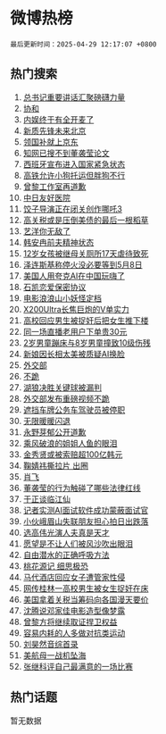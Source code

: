 # 微博热榜

`最后更新时间：2025-04-29 12:17:07 +0800`

## 热门搜索

1. [总书记重要讲话汇聚磅礴力量](https://m.weibo.cn/search?containerid=100103type%3D1%26t%3D10%26q%3D%23%E6%80%BB%E4%B9%A6%E8%AE%B0%E9%87%8D%E8%A6%81%E8%AE%B2%E8%AF%9D%E6%B1%87%E8%81%9A%E7%A3%85%E7%A4%B4%E5%8A%9B%E9%87%8F%23&stream_entry_id=51&isnewpage=1&extparam=seat%3D1%26stream_entry_id%3D51%26c_type%3D51%26q%3D%2523%25E6%2580%25BB%25E4%25B9%25A6%25E8%25AE%25B0%25E9%2587%258D%25E8%25A6%2581%25E8%25AE%25B2%25E8%25AF%259D%25E6%25B1%2587%25E8%2581%259A%25E7%25A3%2585%25E7%25A4%25B4%25E5%258A%259B%25E9%2587%258F%2523%26cate%3D10103%26pos%3D0%26dgr%3D0%26filter_type%3Drealtimehot%26display_time%3D1745900226%26pre_seqid%3D17459002262170347901395)
1. [协和](https://m.weibo.cn/search?containerid=100103type%3D1%26t%3D10%26q%3D%E5%8D%8F%E5%92%8C&stream_entry_id=31&isnewpage=1&extparam=seat%3D1%26c_type%3D31%26realpos%3D1%26pos%3D0%26stream_entry_id%3D31%26flag%3D16%26lcate%3D5001%26cate%3D5001%26q%3D%25E5%258D%258F%25E5%2592%258C%26band_rank%3D1%26dgr%3D0%26filter_type%3Drealtimehot%26display_time%3D1745900226%26pre_seqid%3D17459002262170347901395)
1. [内娱终于有全开麦了](https://m.weibo.cn/search?containerid=100103type%3D1%26t%3D10%26q%3D%E5%86%85%E5%A8%B1%E7%BB%88%E4%BA%8E%E6%9C%89%E5%85%A8%E5%BC%80%E9%BA%A6%E4%BA%86&stream_entry_id=31&isnewpage=1&extparam=seat%3D1%26c_type%3D31%26realpos%3D2%26pos%3D1%26stream_entry_id%3D31%26flag%3D1%26lcate%3D5001%26cate%3D5001%26q%3D%25E5%2586%2585%25E5%25A8%25B1%25E7%25BB%2588%25E4%25BA%258E%25E6%259C%2589%25E5%2585%25A8%25E5%25BC%2580%25E9%25BA%25A6%25E4%25BA%2586%26band_rank%3D2%26dgr%3D0%26filter_type%3Drealtimehot%26display_time%3D1745900226%26pre_seqid%3D17459002262170347901395)
1. [新质先锋未来北京](https://m.weibo.cn/search?containerid=100103type%3D1%26t%3D10%26q%3D%23%E6%96%B0%E8%B4%A8%E5%85%88%E9%94%8B%E6%9C%AA%E6%9D%A5%E5%8C%97%E4%BA%AC%23&stream_entry_id=31&isnewpage=1&extparam=seat%3D1%26c_type%3D31%26realpos%3D3%26pos%3D2%26stream_entry_id%3D31%26flag%3D0%26lcate%3D5001%26cate%3D5001%26q%3D%2523%25E6%2596%25B0%25E8%25B4%25A8%25E5%2585%2588%25E9%2594%258B%25E6%259C%25AA%25E6%259D%25A5%25E5%258C%2597%25E4%25BA%25AC%2523%26band_rank%3D3%26dgr%3D0%26filter_type%3Drealtimehot%26display_time%3D1745900226%26pre_seqid%3D17459002262170347901395)
1. [领国补就上京东](https://m.weibo.cn/search?containerid=100103type%3D1%26t%3D10%26q%3D%23%E9%A2%86%E5%9B%BD%E8%A1%A5%E5%B0%B1%E4%B8%8A%E4%BA%AC%E4%B8%9C%23&stream_entry_id=31&isnewpage=1&extparam=seat%3D1%26c_type%3D31%26pos%3D3%26topic_ad%3D1%26filter_type%3Drealtimehot%26lcate%3D5001%26stream_entry_id%3D31%26band_rank%3D4%26is_ad_pos%3D1%26q%3D%2523%25E9%25A2%2586%25E5%259B%25BD%25E8%25A1%25A5%25E5%25B0%25B1%25E4%25B8%258A%25E4%25BA%25AC%25E4%25B8%259C%2523%26cate%3D5001%26dgr%3D0%26adid%3D284404%26display_time%3D1745900226%26pre_seqid%3D17459002262170347901395)
1. [知网已搜不到董袭莹论文](https://m.weibo.cn/search?containerid=100103type%3D1%26t%3D10%26q%3D%23%E7%9F%A5%E7%BD%91%E5%B7%B2%E6%90%9C%E4%B8%8D%E5%88%B0%E8%91%A3%E8%A2%AD%E8%8E%B9%E8%AE%BA%E6%96%87%23&stream_entry_id=31&isnewpage=1&extparam=seat%3D1%26c_type%3D31%26realpos%3D4%26pos%3D4%26stream_entry_id%3D31%26flag%3D2%26lcate%3D5001%26cate%3D5001%26q%3D%2523%25E7%259F%25A5%25E7%25BD%2591%25E5%25B7%25B2%25E6%2590%259C%25E4%25B8%258D%25E5%2588%25B0%25E8%2591%25A3%25E8%25A2%25AD%25E8%258E%25B9%25E8%25AE%25BA%25E6%2596%2587%2523%26band_rank%3D4%26dgr%3D0%26filter_type%3Drealtimehot%26display_time%3D1745900226%26pre_seqid%3D17459002262170347901395)
1. [西班牙宣布进入国家紧急状态](https://m.weibo.cn/search?containerid=100103type%3D1%26t%3D10%26q%3D%23%E8%A5%BF%E7%8F%AD%E7%89%99%E5%AE%A3%E5%B8%83%E8%BF%9B%E5%85%A5%E5%9B%BD%E5%AE%B6%E7%B4%A7%E6%80%A5%E7%8A%B6%E6%80%81%23&stream_entry_id=31&isnewpage=1&extparam=seat%3D1%26c_type%3D31%26realpos%3D5%26pos%3D5%26stream_entry_id%3D31%26flag%3D2%26lcate%3D5001%26cate%3D5001%26q%3D%2523%25E8%25A5%25BF%25E7%258F%25AD%25E7%2589%2599%25E5%25AE%25A3%25E5%25B8%2583%25E8%25BF%259B%25E5%2585%25A5%25E5%259B%25BD%25E5%25AE%25B6%25E7%25B4%25A7%25E6%2580%25A5%25E7%258A%25B6%25E6%2580%2581%2523%26band_rank%3D5%26dgr%3D0%26filter_type%3Drealtimehot%26display_time%3D1745900226%26pre_seqid%3D17459002262170347901395)
1. [高铁允许小狗托运但胖狗不行](https://m.weibo.cn/search?containerid=100103type%3D1%26t%3D10%26q%3D%23%E9%AB%98%E9%93%81%E5%85%81%E8%AE%B8%E5%B0%8F%E7%8B%97%E6%89%98%E8%BF%90%E4%BD%86%E8%83%96%E7%8B%97%E4%B8%8D%E8%A1%8C%23&stream_entry_id=31&isnewpage=1&extparam=seat%3D1%26c_type%3D31%26realpos%3D6%26pos%3D6%26stream_entry_id%3D31%26flag%3D1%26lcate%3D5001%26cate%3D5001%26q%3D%2523%25E9%25AB%2598%25E9%2593%2581%25E5%2585%2581%25E8%25AE%25B8%25E5%25B0%258F%25E7%258B%2597%25E6%2589%2598%25E8%25BF%2590%25E4%25BD%2586%25E8%2583%2596%25E7%258B%2597%25E4%25B8%258D%25E8%25A1%258C%2523%26band_rank%3D6%26dgr%3D0%26filter_type%3Drealtimehot%26display_time%3D1745900226%26pre_seqid%3D17459002262170347901395)
1. [曾黎工作室再道歉](https://m.weibo.cn/search?containerid=100103type%3D1%26t%3D10%26q%3D%23%E6%9B%BE%E9%BB%8E%E5%B7%A5%E4%BD%9C%E5%AE%A4%E5%86%8D%E9%81%93%E6%AD%89%23&stream_entry_id=31&isnewpage=1&extparam=seat%3D1%26c_type%3D31%26realpos%3D7%26pos%3D7%26stream_entry_id%3D31%26flag%3D1%26lcate%3D5001%26cate%3D5001%26q%3D%2523%25E6%259B%25BE%25E9%25BB%258E%25E5%25B7%25A5%25E4%25BD%259C%25E5%25AE%25A4%25E5%2586%258D%25E9%2581%2593%25E6%25AD%2589%2523%26band_rank%3D7%26dgr%3D0%26filter_type%3Drealtimehot%26display_time%3D1745900226%26pre_seqid%3D17459002262170347901395)
1. [中日友好医院](https://m.weibo.cn/search?containerid=100103type%3D1%26t%3D10%26q%3D%E4%B8%AD%E6%97%A5%E5%8F%8B%E5%A5%BD%E5%8C%BB%E9%99%A2&stream_entry_id=31&isnewpage=1&extparam=seat%3D1%26c_type%3D31%26realpos%3D8%26pos%3D8%26stream_entry_id%3D31%26flag%3D1%26lcate%3D5001%26cate%3D5001%26q%3D%25E4%25B8%25AD%25E6%2597%25A5%25E5%258F%258B%25E5%25A5%25BD%25E5%258C%25BB%25E9%2599%25A2%26band_rank%3D8%26dgr%3D0%26filter_type%3Drealtimehot%26display_time%3D1745900226%26pre_seqid%3D17459002262170347901395)
1. [饺子导演正在闭关创作哪吒3](https://m.weibo.cn/search?containerid=100103type%3D1%26t%3D10%26q%3D%23%E9%A5%BA%E5%AD%90%E5%AF%BC%E6%BC%94%E6%AD%A3%E5%9C%A8%E9%97%AD%E5%85%B3%E5%88%9B%E4%BD%9C%E5%93%AA%E5%90%923%23&stream_entry_id=31&isnewpage=1&extparam=seat%3D1%26c_type%3D31%26realpos%3D9%26pos%3D9%26stream_entry_id%3D31%26flag%3D0%26lcate%3D5001%26cate%3D5001%26q%3D%2523%25E9%25A5%25BA%25E5%25AD%2590%25E5%25AF%25BC%25E6%25BC%2594%25E6%25AD%25A3%25E5%259C%25A8%25E9%2597%25AD%25E5%2585%25B3%25E5%2588%259B%25E4%25BD%259C%25E5%2593%25AA%25E5%2590%25923%2523%26band_rank%3D9%26dgr%3D0%26filter_type%3Drealtimehot%26display_time%3D1745900226%26pre_seqid%3D17459002262170347901395)
1. [高关税或是压倒美债的最后一根稻草](https://m.weibo.cn/search?containerid=100103type%3D1%26t%3D10%26q%3D%23%E9%AB%98%E5%85%B3%E7%A8%8E%E6%88%96%E6%98%AF%E5%8E%8B%E5%80%92%E7%BE%8E%E5%80%BA%E7%9A%84%E6%9C%80%E5%90%8E%E4%B8%80%E6%A0%B9%E7%A8%BB%E8%8D%89%23&stream_entry_id=31&isnewpage=1&extparam=seat%3D1%26c_type%3D31%26realpos%3D10%26pos%3D10%26stream_entry_id%3D31%26flag%3D1%26lcate%3D5001%26cate%3D5001%26q%3D%2523%25E9%25AB%2598%25E5%2585%25B3%25E7%25A8%258E%25E6%2588%2596%25E6%2598%25AF%25E5%258E%258B%25E5%2580%2592%25E7%25BE%258E%25E5%2580%25BA%25E7%259A%2584%25E6%259C%2580%25E5%2590%258E%25E4%25B8%2580%25E6%25A0%25B9%25E7%25A8%25BB%25E8%258D%2589%2523%26band_rank%3D10%26dgr%3D0%26filter_type%3Drealtimehot%26display_time%3D1745900226%26pre_seqid%3D17459002262170347901395)
1. [艺洋你无敌了](https://m.weibo.cn/search?containerid=100103type%3D1%26t%3D10%26q%3D%E8%89%BA%E6%B4%8B%E4%BD%A0%E6%97%A0%E6%95%8C%E4%BA%86&stream_entry_id=31&isnewpage=1&extparam=seat%3D1%26c_type%3D31%26realpos%3D11%26pos%3D11%26stream_entry_id%3D31%26flag%3D2%26lcate%3D5001%26cate%3D5001%26q%3D%25E8%2589%25BA%25E6%25B4%258B%25E4%25BD%25A0%25E6%2597%25A0%25E6%2595%258C%25E4%25BA%2586%26band_rank%3D11%26dgr%3D0%26filter_type%3Drealtimehot%26display_time%3D1745900226%26pre_seqid%3D17459002262170347901395)
1. [韩安冉前夫精神状态](https://m.weibo.cn/search?containerid=100103type%3D1%26t%3D10%26q%3D%23%E9%9F%A9%E5%AE%89%E5%86%89%E5%89%8D%E5%A4%AB%E7%B2%BE%E7%A5%9E%E7%8A%B6%E6%80%81%23&stream_entry_id=31&isnewpage=1&extparam=seat%3D1%26c_type%3D31%26realpos%3D12%26pos%3D12%26stream_entry_id%3D31%26flag%3D1%26lcate%3D5001%26cate%3D5001%26q%3D%2523%25E9%259F%25A9%25E5%25AE%2589%25E5%2586%2589%25E5%2589%258D%25E5%25A4%25AB%25E7%25B2%25BE%25E7%25A5%259E%25E7%258A%25B6%25E6%2580%2581%2523%26band_rank%3D12%26dgr%3D0%26filter_type%3Drealtimehot%26display_time%3D1745900226%26pre_seqid%3D17459002262170347901395)
1. [12岁女孩被继母关厕所17天虐待致死](https://m.weibo.cn/search?containerid=100103type%3D1%26t%3D10%26q%3D%2312%E5%B2%81%E5%A5%B3%E5%AD%A9%E8%A2%AB%E7%BB%A7%E6%AF%8D%E5%85%B3%E5%8E%95%E6%89%8017%E5%A4%A9%E8%99%90%E5%BE%85%E8%87%B4%E6%AD%BB%23&stream_entry_id=31&isnewpage=1&extparam=seat%3D1%26c_type%3D31%26realpos%3D13%26pos%3D13%26stream_entry_id%3D31%26flag%3D1%26lcate%3D5001%26cate%3D5001%26q%3D%252312%25E5%25B2%2581%25E5%25A5%25B3%25E5%25AD%25A9%25E8%25A2%25AB%25E7%25BB%25A7%25E6%25AF%258D%25E5%2585%25B3%25E5%258E%2595%25E6%2589%258017%25E5%25A4%25A9%25E8%2599%2590%25E5%25BE%2585%25E8%2587%25B4%25E6%25AD%25BB%2523%26band_rank%3D13%26dgr%3D0%26filter_type%3Drealtimehot%26display_time%3D1745900226%26pre_seqid%3D17459002262170347901395)
1. [泽连斯基称停火没必要等到5月8日](https://m.weibo.cn/search?containerid=100103type%3D1%26t%3D10%26q%3D%E6%B3%BD%E8%BF%9E%E6%96%AF%E5%9F%BA%E7%A7%B0%E5%81%9C%E7%81%AB%E6%B2%A1%E5%BF%85%E8%A6%81%E7%AD%89%E5%88%B05%E6%9C%888%E6%97%A5&stream_entry_id=31&isnewpage=1&extparam=seat%3D1%26c_type%3D31%26realpos%3D14%26pos%3D14%26stream_entry_id%3D31%26flag%3D1%26lcate%3D5001%26cate%3D5001%26q%3D%25E6%25B3%25BD%25E8%25BF%259E%25E6%2596%25AF%25E5%259F%25BA%25E7%25A7%25B0%25E5%2581%259C%25E7%2581%25AB%25E6%25B2%25A1%25E5%25BF%2585%25E8%25A6%2581%25E7%25AD%2589%25E5%2588%25B05%25E6%259C%25888%25E6%2597%25A5%26band_rank%3D14%26dgr%3D0%26filter_type%3Drealtimehot%26display_time%3D1745900226%26pre_seqid%3D17459002262170347901395)
1. [美国人用夸克AI在中国玩嗨了](https://m.weibo.cn/search?containerid=100103type%3D1%26t%3D10%26q%3D%23%E7%BE%8E%E5%9B%BD%E4%BA%BA%E7%94%A8%E5%A4%B8%E5%85%8BAI%E5%9C%A8%E4%B8%AD%E5%9B%BD%E7%8E%A9%E5%97%A8%E4%BA%86%23&stream_entry_id=31&isnewpage=1&extparam=seat%3D1%26c_type%3D31%26realpos%3D15%26pos%3D15%26filter_type%3Drealtimehot%26lcate%3D5001%26flag%3D1%26stream_entry_id%3D31%26band_rank%3D15%26q%3D%2523%25E7%25BE%258E%25E5%259B%25BD%25E4%25BA%25BA%25E7%2594%25A8%25E5%25A4%25B8%25E5%2585%258BAI%25E5%259C%25A8%25E4%25B8%25AD%25E5%259B%25BD%25E7%258E%25A9%25E5%2597%25A8%25E4%25BA%2586%2523%26cate%3D5001%26dgr%3D0%26adid%3D284612%26display_time%3D1745900226%26pre_seqid%3D17459002262170347901395)
1. [石凯恋爱保密协议](https://m.weibo.cn/search?containerid=100103type%3D1%26t%3D10%26q%3D%23%E7%9F%B3%E5%87%AF%E6%81%8B%E7%88%B1%E4%BF%9D%E5%AF%86%E5%8D%8F%E8%AE%AE%23&stream_entry_id=31&isnewpage=1&extparam=seat%3D1%26c_type%3D31%26realpos%3D16%26pos%3D16%26stream_entry_id%3D31%26flag%3D1%26lcate%3D5001%26cate%3D5001%26q%3D%2523%25E7%259F%25B3%25E5%2587%25AF%25E6%2581%258B%25E7%2588%25B1%25E4%25BF%259D%25E5%25AF%2586%25E5%258D%258F%25E8%25AE%25AE%2523%26band_rank%3D16%26dgr%3D0%26filter_type%3Drealtimehot%26display_time%3D1745900226%26pre_seqid%3D17459002262170347901395)
1. [电影浪浪山小妖怪定档](https://m.weibo.cn/search?containerid=100103type%3D1%26t%3D10%26q%3D%23%E7%94%B5%E5%BD%B1%E6%B5%AA%E6%B5%AA%E5%B1%B1%E5%B0%8F%E5%A6%96%E6%80%AA%E5%AE%9A%E6%A1%A3%23&stream_entry_id=31&isnewpage=1&extparam=seat%3D1%26c_type%3D31%26realpos%3D17%26pos%3D17%26stream_entry_id%3D31%26flag%3D1%26lcate%3D5001%26cate%3D5001%26q%3D%2523%25E7%2594%25B5%25E5%25BD%25B1%25E6%25B5%25AA%25E6%25B5%25AA%25E5%25B1%25B1%25E5%25B0%258F%25E5%25A6%2596%25E6%2580%25AA%25E5%25AE%259A%25E6%25A1%25A3%2523%26band_rank%3D17%26dgr%3D0%26filter_type%3Drealtimehot%26display_time%3D1745900226%26pre_seqid%3D17459002262170347901395)
1. [X200Ultra长焦巨炮的V单实力](https://m.weibo.cn/search?containerid=100103type%3D1%26t%3D10%26q%3D%23X200Ultra%E9%95%BF%E7%84%A6%E5%B7%A8%E7%82%AE%E7%9A%84V%E5%8D%95%E5%AE%9E%E5%8A%9B%23&stream_entry_id=31&isnewpage=1&extparam=seat%3D1%26c_type%3D31%26realpos%3D18%26pos%3D18%26stream_entry_id%3D31%26flag%3D1%26lcate%3D5001%26cate%3D5001%26q%3D%2523X200Ultra%25E9%2595%25BF%25E7%2584%25A6%25E5%25B7%25A8%25E7%2582%25AE%25E7%259A%2584V%25E5%258D%2595%25E5%25AE%259E%25E5%258A%259B%2523%26band_rank%3D18%26dgr%3D0%26filter_type%3Drealtimehot%26display_time%3D1745900226%26pre_seqid%3D17459002262170347901395)
1. [高校回应男生被捉奸后把女生推下楼](https://m.weibo.cn/search?containerid=100103type%3D1%26t%3D10%26q%3D%23%E9%AB%98%E6%A0%A1%E5%9B%9E%E5%BA%94%E7%94%B7%E7%94%9F%E8%A2%AB%E6%8D%89%E5%A5%B8%E5%90%8E%E6%8A%8A%E5%A5%B3%E7%94%9F%E6%8E%A8%E4%B8%8B%E6%A5%BC%23&stream_entry_id=31&isnewpage=1&extparam=seat%3D1%26c_type%3D31%26realpos%3D19%26pos%3D19%26stream_entry_id%3D31%26flag%3D1%26lcate%3D5001%26cate%3D5001%26q%3D%2523%25E9%25AB%2598%25E6%25A0%25A1%25E5%259B%259E%25E5%25BA%2594%25E7%2594%25B7%25E7%2594%259F%25E8%25A2%25AB%25E6%258D%2589%25E5%25A5%25B8%25E5%2590%258E%25E6%258A%258A%25E5%25A5%25B3%25E7%2594%259F%25E6%258E%25A8%25E4%25B8%258B%25E6%25A5%25BC%2523%26band_rank%3D19%26dgr%3D0%26filter_type%3Drealtimehot%26display_time%3D1745900226%26pre_seqid%3D17459002262170347901395)
1. [同一场直播老用户下单贵30元](https://m.weibo.cn/search?containerid=100103type%3D1%26t%3D10%26q%3D%23%E5%90%8C%E4%B8%80%E5%9C%BA%E7%9B%B4%E6%92%AD%E8%80%81%E7%94%A8%E6%88%B7%E4%B8%8B%E5%8D%95%E8%B4%B530%E5%85%83%23&stream_entry_id=31&isnewpage=1&extparam=seat%3D1%26c_type%3D31%26realpos%3D20%26pos%3D20%26stream_entry_id%3D31%26flag%3D1%26lcate%3D5001%26cate%3D5001%26q%3D%2523%25E5%2590%258C%25E4%25B8%2580%25E5%259C%25BA%25E7%259B%25B4%25E6%2592%25AD%25E8%2580%2581%25E7%2594%25A8%25E6%2588%25B7%25E4%25B8%258B%25E5%258D%2595%25E8%25B4%25B530%25E5%2585%2583%2523%26band_rank%3D20%26dgr%3D0%26filter_type%3Drealtimehot%26display_time%3D1745900226%26pre_seqid%3D17459002262170347901395)
1. [2岁男童蹦床与8岁男童撞致10级伤残](https://m.weibo.cn/search?containerid=100103type%3D1%26t%3D10%26q%3D%232%E5%B2%81%E7%94%B7%E7%AB%A5%E8%B9%A6%E5%BA%8A%E4%B8%8E8%E5%B2%81%E7%94%B7%E7%AB%A5%E6%92%9E%E8%87%B410%E7%BA%A7%E4%BC%A4%E6%AE%8B%23&stream_entry_id=31&isnewpage=1&extparam=seat%3D1%26c_type%3D31%26realpos%3D21%26pos%3D21%26stream_entry_id%3D31%26flag%3D1%26lcate%3D5001%26cate%3D5001%26q%3D%25232%25E5%25B2%2581%25E7%2594%25B7%25E7%25AB%25A5%25E8%25B9%25A6%25E5%25BA%258A%25E4%25B8%258E8%25E5%25B2%2581%25E7%2594%25B7%25E7%25AB%25A5%25E6%2592%259E%25E8%2587%25B410%25E7%25BA%25A7%25E4%25BC%25A4%25E6%25AE%258B%2523%26band_rank%3D21%26dgr%3D0%26filter_type%3Drealtimehot%26display_time%3D1745900226%26pre_seqid%3D17459002262170347901395)
1. [新娘因长相太美被质疑AI换脸](https://m.weibo.cn/search?containerid=100103type%3D1%26t%3D10%26q%3D%23%E6%96%B0%E5%A8%98%E5%9B%A0%E9%95%BF%E7%9B%B8%E5%A4%AA%E7%BE%8E%E8%A2%AB%E8%B4%A8%E7%96%91AI%E6%8D%A2%E8%84%B8%23&stream_entry_id=31&isnewpage=1&extparam=seat%3D1%26c_type%3D31%26realpos%3D22%26pos%3D22%26stream_entry_id%3D31%26flag%3D0%26lcate%3D5001%26cate%3D5001%26q%3D%2523%25E6%2596%25B0%25E5%25A8%2598%25E5%259B%25A0%25E9%2595%25BF%25E7%259B%25B8%25E5%25A4%25AA%25E7%25BE%258E%25E8%25A2%25AB%25E8%25B4%25A8%25E7%2596%2591AI%25E6%258D%25A2%25E8%2584%25B8%2523%26band_rank%3D22%26dgr%3D0%26filter_type%3Drealtimehot%26display_time%3D1745900226%26pre_seqid%3D17459002262170347901395)
1. [外交部](https://m.weibo.cn/search?containerid=100103type%3D1%26t%3D10%26q%3D%E5%A4%96%E4%BA%A4%E9%83%A8&stream_entry_id=31&isnewpage=1&extparam=seat%3D1%26c_type%3D31%26realpos%3D23%26pos%3D23%26stream_entry_id%3D31%26flag%3D1%26lcate%3D5001%26cate%3D5001%26q%3D%25E5%25A4%2596%25E4%25BA%25A4%25E9%2583%25A8%26band_rank%3D23%26dgr%3D0%26filter_type%3Drealtimehot%26display_time%3D1745900226%26pre_seqid%3D17459002262170347901395)
1. [不跪](https://m.weibo.cn/search?containerid=100103type%3D1%26t%3D10%26q%3D%E4%B8%8D%E8%B7%AA&stream_entry_id=31&isnewpage=1&extparam=seat%3D1%26c_type%3D31%26realpos%3D24%26pos%3D24%26stream_entry_id%3D31%26flag%3D0%26lcate%3D5001%26cate%3D5001%26q%3D%25E4%25B8%258D%25E8%25B7%25AA%26band_rank%3D24%26dgr%3D0%26filter_type%3Drealtimehot%26display_time%3D1745900226%26pre_seqid%3D17459002262170347901395)
1. [湖狼决胜关键球被漏判](https://m.weibo.cn/search?containerid=100103type%3D1%26t%3D10%26q%3D%23%E6%B9%96%E7%8B%BC%E5%86%B3%E8%83%9C%E5%85%B3%E9%94%AE%E7%90%83%E8%A2%AB%E6%BC%8F%E5%88%A4%23&stream_entry_id=31&isnewpage=1&extparam=seat%3D1%26c_type%3D31%26realpos%3D25%26pos%3D25%26stream_entry_id%3D31%26flag%3D0%26lcate%3D5001%26cate%3D5001%26q%3D%2523%25E6%25B9%2596%25E7%258B%25BC%25E5%2586%25B3%25E8%2583%259C%25E5%2585%25B3%25E9%2594%25AE%25E7%2590%2583%25E8%25A2%25AB%25E6%25BC%258F%25E5%2588%25A4%2523%26band_rank%3D25%26dgr%3D0%26filter_type%3Drealtimehot%26display_time%3D1745900226%26pre_seqid%3D17459002262170347901395)
1. [外交部发布重磅视频不跪](https://m.weibo.cn/search?containerid=100103type%3D1%26t%3D10%26q%3D%23%E5%A4%96%E4%BA%A4%E9%83%A8%E5%8F%91%E5%B8%83%E9%87%8D%E7%A3%85%E8%A7%86%E9%A2%91%E4%B8%8D%E8%B7%AA%23&stream_entry_id=31&isnewpage=1&extparam=seat%3D1%26c_type%3D31%26realpos%3D26%26pos%3D26%26stream_entry_id%3D31%26flag%3D0%26lcate%3D5001%26cate%3D5001%26q%3D%2523%25E5%25A4%2596%25E4%25BA%25A4%25E9%2583%25A8%25E5%258F%2591%25E5%25B8%2583%25E9%2587%258D%25E7%25A3%2585%25E8%25A7%2586%25E9%25A2%2591%25E4%25B8%258D%25E8%25B7%25AA%2523%26band_rank%3D26%26dgr%3D0%26filter_type%3Drealtimehot%26display_time%3D1745900226%26pre_seqid%3D17459002262170347901395)
1. [遮挡车牌公务车驾驶员被停职](https://m.weibo.cn/search?containerid=100103type%3D1%26t%3D10%26q%3D%23%E9%81%AE%E6%8C%A1%E8%BD%A6%E7%89%8C%E5%85%AC%E5%8A%A1%E8%BD%A6%E9%A9%BE%E9%A9%B6%E5%91%98%E8%A2%AB%E5%81%9C%E8%81%8C%23&stream_entry_id=31&isnewpage=1&extparam=seat%3D1%26c_type%3D31%26realpos%3D27%26pos%3D27%26stream_entry_id%3D31%26flag%3D1%26lcate%3D5001%26cate%3D5001%26q%3D%2523%25E9%2581%25AE%25E6%258C%25A1%25E8%25BD%25A6%25E7%2589%258C%25E5%2585%25AC%25E5%258A%25A1%25E8%25BD%25A6%25E9%25A9%25BE%25E9%25A9%25B6%25E5%2591%2598%25E8%25A2%25AB%25E5%2581%259C%25E8%2581%258C%2523%26band_rank%3D27%26dgr%3D0%26filter_type%3Drealtimehot%26display_time%3D1745900226%26pre_seqid%3D17459002262170347901395)
1. [无限暖暖闪退](https://m.weibo.cn/search?containerid=100103type%3D1%26t%3D10%26q%3D%E6%97%A0%E9%99%90%E6%9A%96%E6%9A%96%E9%97%AA%E9%80%80&stream_entry_id=31&isnewpage=1&extparam=seat%3D1%26c_type%3D31%26realpos%3D28%26pos%3D28%26stream_entry_id%3D31%26flag%3D1%26lcate%3D5001%26cate%3D5001%26q%3D%25E6%2597%25A0%25E9%2599%2590%25E6%259A%2596%25E6%259A%2596%25E9%2597%25AA%25E9%2580%2580%26band_rank%3D28%26dgr%3D0%26filter_type%3Drealtimehot%26display_time%3D1745900226%26pre_seqid%3D17459002262170347901395)
1. [永野芽郁公开道歉](https://m.weibo.cn/search?containerid=100103type%3D1%26t%3D10%26q%3D%23%E6%B0%B8%E9%87%8E%E8%8A%BD%E9%83%81%E5%85%AC%E5%BC%80%E9%81%93%E6%AD%89%23&stream_entry_id=31&isnewpage=1&extparam=seat%3D1%26c_type%3D31%26realpos%3D29%26pos%3D29%26stream_entry_id%3D31%26flag%3D1%26lcate%3D5001%26cate%3D5001%26q%3D%2523%25E6%25B0%25B8%25E9%2587%258E%25E8%258A%25BD%25E9%2583%2581%25E5%2585%25AC%25E5%25BC%2580%25E9%2581%2593%25E6%25AD%2589%2523%26band_rank%3D29%26dgr%3D0%26filter_type%3Drealtimehot%26display_time%3D1745900226%26pre_seqid%3D17459002262170347901395)
1. [乘风破浪的姐姐人鱼的眼泪](https://m.weibo.cn/search?containerid=100103type%3D1%26t%3D10%26q%3D%23%E4%B9%98%E9%A3%8E%E7%A0%B4%E6%B5%AA%E7%9A%84%E5%A7%90%E5%A7%90%E4%BA%BA%E9%B1%BC%E7%9A%84%E7%9C%BC%E6%B3%AA%23&stream_entry_id=31&isnewpage=1&extparam=seat%3D1%26c_type%3D31%26realpos%3D30%26pos%3D30%26stream_entry_id%3D31%26flag%3D0%26lcate%3D5001%26cate%3D5001%26q%3D%2523%25E4%25B9%2598%25E9%25A3%258E%25E7%25A0%25B4%25E6%25B5%25AA%25E7%259A%2584%25E5%25A7%2590%25E5%25A7%2590%25E4%25BA%25BA%25E9%25B1%25BC%25E7%259A%2584%25E7%259C%25BC%25E6%25B3%25AA%2523%26band_rank%3D30%26dgr%3D0%26filter_type%3Drealtimehot%26display_time%3D1745900226%26pre_seqid%3D17459002262170347901395)
1. [金秀贤或被索赔超100亿韩元](https://m.weibo.cn/search?containerid=100103type%3D1%26t%3D10%26q%3D%23%E9%87%91%E7%A7%80%E8%B4%A4%E6%88%96%E8%A2%AB%E7%B4%A2%E8%B5%94%E8%B6%85100%E4%BA%BF%E9%9F%A9%E5%85%83%23&stream_entry_id=31&isnewpage=1&extparam=seat%3D1%26c_type%3D31%26realpos%3D31%26pos%3D31%26stream_entry_id%3D31%26flag%3D1%26lcate%3D5001%26cate%3D5001%26q%3D%2523%25E9%2587%2591%25E7%25A7%2580%25E8%25B4%25A4%25E6%2588%2596%25E8%25A2%25AB%25E7%25B4%25A2%25E8%25B5%2594%25E8%25B6%2585100%25E4%25BA%25BF%25E9%259F%25A9%25E5%2585%2583%2523%26band_rank%3D31%26dgr%3D0%26filter_type%3Drealtimehot%26display_time%3D1745900226%26pre_seqid%3D17459002262170347901395)
1. [鞠婧祎撕拉片 出圈](https://m.weibo.cn/search?containerid=100103type%3D1%26t%3D10%26q%3D%E9%9E%A0%E5%A9%A7%E7%A5%8E%E6%92%95%E6%8B%89%E7%89%87+%E5%87%BA%E5%9C%88&stream_entry_id=31&isnewpage=1&extparam=seat%3D1%26c_type%3D31%26realpos%3D32%26pos%3D32%26stream_entry_id%3D31%26flag%3D0%26lcate%3D5001%26cate%3D5001%26q%3D%25E9%259E%25A0%25E5%25A9%25A7%25E7%25A5%258E%25E6%2592%2595%25E6%258B%2589%25E7%2589%2587%2520%25E5%2587%25BA%25E5%259C%2588%26band_rank%3D32%26dgr%3D0%26filter_type%3Drealtimehot%26display_time%3D1745900226%26pre_seqid%3D17459002262170347901395)
1. [肖飞](https://m.weibo.cn/search?containerid=100103type%3D1%26t%3D10%26q%3D%E8%82%96%E9%A3%9E&stream_entry_id=31&isnewpage=1&extparam=seat%3D1%26c_type%3D31%26realpos%3D33%26pos%3D33%26stream_entry_id%3D31%26flag%3D0%26lcate%3D5001%26cate%3D5001%26q%3D%25E8%2582%2596%25E9%25A3%259E%26band_rank%3D33%26dgr%3D0%26filter_type%3Drealtimehot%26display_time%3D1745900226%26pre_seqid%3D17459002262170347901395)
1. [董袭莹的行为触碰了哪些法律红线](https://m.weibo.cn/search?containerid=100103type%3D1%26t%3D10%26q%3D%E8%91%A3%E8%A2%AD%E8%8E%B9%E7%9A%84%E8%A1%8C%E4%B8%BA%E8%A7%A6%E7%A2%B0%E4%BA%86%E5%93%AA%E4%BA%9B%E6%B3%95%E5%BE%8B%E7%BA%A2%E7%BA%BF&stream_entry_id=31&isnewpage=1&extparam=seat%3D1%26c_type%3D31%26realpos%3D34%26pos%3D34%26cate%3D5001%26stream_entry_id%3D31%26flag%3D1%26lcate%3D5001%26band_rank%3D34%26q%3D%25E8%2591%25A3%25E8%25A2%25AD%25E8%258E%25B9%25E7%259A%2584%25E8%25A1%258C%25E4%25B8%25BA%25E8%25A7%25A6%25E7%25A2%25B0%25E4%25BA%2586%25E5%2593%25AA%25E4%25BA%259B%25E6%25B3%2595%25E5%25BE%258B%25E7%25BA%25A2%25E7%25BA%25BF%26is_ai_ask%3D1%26dgr%3D0%26filter_type%3Drealtimehot%26display_time%3D1745900226%26pre_seqid%3D17459002262170347901395)
1. [于正谈临江仙](https://m.weibo.cn/search?containerid=100103type%3D1%26t%3D10%26q%3D%E4%BA%8E%E6%AD%A3%E8%B0%88%E4%B8%B4%E6%B1%9F%E4%BB%99&stream_entry_id=31&isnewpage=1&extparam=seat%3D1%26c_type%3D31%26realpos%3D35%26pos%3D35%26stream_entry_id%3D31%26flag%3D1%26lcate%3D5001%26cate%3D5001%26q%3D%25E4%25BA%258E%25E6%25AD%25A3%25E8%25B0%2588%25E4%25B8%25B4%25E6%25B1%259F%25E4%25BB%2599%26band_rank%3D35%26dgr%3D0%26filter_type%3Drealtimehot%26display_time%3D1745900226%26pre_seqid%3D17459002262170347901395)
1. [记者实测AI面试软件成功蒙蔽面试官](https://m.weibo.cn/search?containerid=100103type%3D1%26t%3D10%26q%3D%E8%AE%B0%E8%80%85%E5%AE%9E%E6%B5%8BAI%E9%9D%A2%E8%AF%95%E8%BD%AF%E4%BB%B6%E6%88%90%E5%8A%9F%E8%92%99%E8%94%BD%E9%9D%A2%E8%AF%95%E5%AE%98&stream_entry_id=31&isnewpage=1&extparam=seat%3D1%26c_type%3D31%26realpos%3D36%26pos%3D36%26stream_entry_id%3D31%26flag%3D1%26lcate%3D5001%26cate%3D5001%26q%3D%25E8%25AE%25B0%25E8%2580%2585%25E5%25AE%259E%25E6%25B5%258BAI%25E9%259D%25A2%25E8%25AF%2595%25E8%25BD%25AF%25E4%25BB%25B6%25E6%2588%2590%25E5%258A%259F%25E8%2592%2599%25E8%2594%25BD%25E9%259D%25A2%25E8%25AF%2595%25E5%25AE%2598%26band_rank%3D36%26dgr%3D0%26filter_type%3Drealtimehot%26display_time%3D1745900226%26pre_seqid%3D17459002262170347901395)
1. [小伙峨眉山失联朋友担心拍日出跌落](https://m.weibo.cn/search?containerid=100103type%3D1%26t%3D10%26q%3D%23%E5%B0%8F%E4%BC%99%E5%B3%A8%E7%9C%89%E5%B1%B1%E5%A4%B1%E8%81%94%E6%9C%8B%E5%8F%8B%E6%8B%85%E5%BF%83%E6%8B%8D%E6%97%A5%E5%87%BA%E8%B7%8C%E8%90%BD%23&stream_entry_id=31&isnewpage=1&extparam=seat%3D1%26c_type%3D31%26realpos%3D37%26pos%3D37%26stream_entry_id%3D31%26flag%3D1%26lcate%3D5001%26cate%3D5001%26q%3D%2523%25E5%25B0%258F%25E4%25BC%2599%25E5%25B3%25A8%25E7%259C%2589%25E5%25B1%25B1%25E5%25A4%25B1%25E8%2581%2594%25E6%259C%258B%25E5%258F%258B%25E6%258B%2585%25E5%25BF%2583%25E6%258B%258D%25E6%2597%25A5%25E5%2587%25BA%25E8%25B7%258C%25E8%2590%25BD%2523%26band_rank%3D37%26dgr%3D0%26filter_type%3Drealtimehot%26display_time%3D1745900226%26pre_seqid%3D17459002262170347901395)
1. [选高伟光演人夫真是天才](https://m.weibo.cn/search?containerid=100103type%3D1%26t%3D10%26q%3D%E9%80%89%E9%AB%98%E4%BC%9F%E5%85%89%E6%BC%94%E4%BA%BA%E5%A4%AB%E7%9C%9F%E6%98%AF%E5%A4%A9%E6%89%8D&stream_entry_id=31&isnewpage=1&extparam=seat%3D1%26c_type%3D31%26realpos%3D38%26pos%3D38%26stream_entry_id%3D31%26flag%3D1%26lcate%3D5001%26cate%3D5001%26q%3D%25E9%2580%2589%25E9%25AB%2598%25E4%25BC%259F%25E5%2585%2589%25E6%25BC%2594%25E4%25BA%25BA%25E5%25A4%25AB%25E7%259C%259F%25E6%2598%25AF%25E5%25A4%25A9%25E6%2589%258D%26band_rank%3D38%26dgr%3D0%26filter_type%3Drealtimehot%26display_time%3D1745900226%26pre_seqid%3D17459002262170347901395)
1. [愿望是不让人们被风沙吹出眼泪](https://m.weibo.cn/search?containerid=100103type%3D1%26t%3D10%26q%3D%E6%84%BF%E6%9C%9B%E6%98%AF%E4%B8%8D%E8%AE%A9%E4%BA%BA%E4%BB%AC%E8%A2%AB%E9%A3%8E%E6%B2%99%E5%90%B9%E5%87%BA%E7%9C%BC%E6%B3%AA&stream_entry_id=31&isnewpage=1&extparam=seat%3D1%26c_type%3D31%26realpos%3D39%26pos%3D39%26stream_entry_id%3D31%26flag%3D1%26lcate%3D5001%26cate%3D5001%26q%3D%25E6%2584%25BF%25E6%259C%259B%25E6%2598%25AF%25E4%25B8%258D%25E8%25AE%25A9%25E4%25BA%25BA%25E4%25BB%25AC%25E8%25A2%25AB%25E9%25A3%258E%25E6%25B2%2599%25E5%2590%25B9%25E5%2587%25BA%25E7%259C%25BC%25E6%25B3%25AA%26band_rank%3D39%26dgr%3D0%26filter_type%3Drealtimehot%26display_time%3D1745900226%26pre_seqid%3D17459002262170347901395)
1. [自由潜水的正确呼吸方法](https://m.weibo.cn/search?containerid=100103type%3D1%26t%3D10%26q%3D%E8%87%AA%E7%94%B1%E6%BD%9C%E6%B0%B4%E7%9A%84%E6%AD%A3%E7%A1%AE%E5%91%BC%E5%90%B8%E6%96%B9%E6%B3%95&stream_entry_id=31&isnewpage=1&extparam=seat%3D1%26c_type%3D31%26realpos%3D40%26pos%3D40%26stream_entry_id%3D31%26flag%3D1%26lcate%3D5001%26cate%3D5001%26q%3D%25E8%2587%25AA%25E7%2594%25B1%25E6%25BD%259C%25E6%25B0%25B4%25E7%259A%2584%25E6%25AD%25A3%25E7%25A1%25AE%25E5%2591%25BC%25E5%2590%25B8%25E6%2596%25B9%25E6%25B3%2595%26band_rank%3D40%26dgr%3D0%26filter_type%3Drealtimehot%26display_time%3D1745900226%26pre_seqid%3D17459002262170347901395)
1. [桃花源记 细思极恐](https://m.weibo.cn/search?containerid=100103type%3D1%26t%3D10%26q%3D%E6%A1%83%E8%8A%B1%E6%BA%90%E8%AE%B0+%E7%BB%86%E6%80%9D%E6%9E%81%E6%81%90&stream_entry_id=31&isnewpage=1&extparam=seat%3D1%26c_type%3D31%26realpos%3D41%26pos%3D41%26stream_entry_id%3D31%26flag%3D0%26lcate%3D5001%26cate%3D5001%26q%3D%25E6%25A1%2583%25E8%258A%25B1%25E6%25BA%2590%25E8%25AE%25B0%2520%25E7%25BB%2586%25E6%2580%259D%25E6%259E%2581%25E6%2581%2590%26band_rank%3D41%26dgr%3D0%26filter_type%3Drealtimehot%26display_time%3D1745900226%26pre_seqid%3D17459002262170347901395)
1. [马代酒店回应女子遭管家性侵](https://m.weibo.cn/search?containerid=100103type%3D1%26t%3D10%26q%3D%23%E9%A9%AC%E4%BB%A3%E9%85%92%E5%BA%97%E5%9B%9E%E5%BA%94%E5%A5%B3%E5%AD%90%E9%81%AD%E7%AE%A1%E5%AE%B6%E6%80%A7%E4%BE%B5%23&stream_entry_id=31&isnewpage=1&extparam=seat%3D1%26c_type%3D31%26realpos%3D42%26pos%3D42%26stream_entry_id%3D31%26flag%3D1%26lcate%3D5001%26cate%3D5001%26q%3D%2523%25E9%25A9%25AC%25E4%25BB%25A3%25E9%2585%2592%25E5%25BA%2597%25E5%259B%259E%25E5%25BA%2594%25E5%25A5%25B3%25E5%25AD%2590%25E9%2581%25AD%25E7%25AE%25A1%25E5%25AE%25B6%25E6%2580%25A7%25E4%25BE%25B5%2523%26band_rank%3D42%26dgr%3D0%26filter_type%3Drealtimehot%26display_time%3D1745900226%26pre_seqid%3D17459002262170347901395)
1. [网传桂林一高校男生被女生捉奸在床](https://m.weibo.cn/search?containerid=100103type%3D1%26t%3D10%26q%3D%23%E7%BD%91%E4%BC%A0%E6%A1%82%E6%9E%97%E4%B8%80%E9%AB%98%E6%A0%A1%E7%94%B7%E7%94%9F%E8%A2%AB%E5%A5%B3%E7%94%9F%E6%8D%89%E5%A5%B8%E5%9C%A8%E5%BA%8A%23&stream_entry_id=31&isnewpage=1&extparam=seat%3D1%26c_type%3D31%26realpos%3D43%26pos%3D43%26stream_entry_id%3D31%26flag%3D1%26lcate%3D5001%26cate%3D5001%26q%3D%2523%25E7%25BD%2591%25E4%25BC%25A0%25E6%25A1%2582%25E6%259E%2597%25E4%25B8%2580%25E9%25AB%2598%25E6%25A0%25A1%25E7%2594%25B7%25E7%2594%259F%25E8%25A2%25AB%25E5%25A5%25B3%25E7%2594%259F%25E6%258D%2589%25E5%25A5%25B8%25E5%259C%25A8%25E5%25BA%258A%2523%26band_rank%3D43%26dgr%3D0%26filter_type%3Drealtimehot%26display_time%3D1745900226%26pre_seqid%3D17459002262170347901395)
1. [美国拿着关税当筹码向各国漫天要价](https://m.weibo.cn/search?containerid=100103type%3D1%26t%3D10%26q%3D%23%E7%BE%8E%E5%9B%BD%E6%8B%BF%E7%9D%80%E5%85%B3%E7%A8%8E%E5%BD%93%E7%AD%B9%E7%A0%81%E5%90%91%E5%90%84%E5%9B%BD%E6%BC%AB%E5%A4%A9%E8%A6%81%E4%BB%B7%23&stream_entry_id=31&isnewpage=1&extparam=seat%3D1%26c_type%3D31%26realpos%3D44%26pos%3D44%26stream_entry_id%3D31%26flag%3D0%26lcate%3D5001%26cate%3D5001%26q%3D%2523%25E7%25BE%258E%25E5%259B%25BD%25E6%258B%25BF%25E7%259D%2580%25E5%2585%25B3%25E7%25A8%258E%25E5%25BD%2593%25E7%25AD%25B9%25E7%25A0%2581%25E5%2590%2591%25E5%2590%2584%25E5%259B%25BD%25E6%25BC%25AB%25E5%25A4%25A9%25E8%25A6%2581%25E4%25BB%25B7%2523%26band_rank%3D44%26dgr%3D0%26filter_type%3Drealtimehot%26display_time%3D1745900226%26pre_seqid%3D17459002262170347901395)
1. [沈腾说邓家佳电影造型像梦露](https://m.weibo.cn/search?containerid=100103type%3D1%26t%3D10%26q%3D%E6%B2%88%E8%85%BE%E8%AF%B4%E9%82%93%E5%AE%B6%E4%BD%B3%E7%94%B5%E5%BD%B1%E9%80%A0%E5%9E%8B%E5%83%8F%E6%A2%A6%E9%9C%B2&stream_entry_id=31&isnewpage=1&extparam=seat%3D1%26c_type%3D31%26realpos%3D45%26pos%3D45%26stream_entry_id%3D31%26flag%3D1%26lcate%3D5001%26cate%3D5001%26q%3D%25E6%25B2%2588%25E8%2585%25BE%25E8%25AF%25B4%25E9%2582%2593%25E5%25AE%25B6%25E4%25BD%25B3%25E7%2594%25B5%25E5%25BD%25B1%25E9%2580%25A0%25E5%259E%258B%25E5%2583%258F%25E6%25A2%25A6%25E9%259C%25B2%26band_rank%3D45%26dgr%3D0%26filter_type%3Drealtimehot%26display_time%3D1745900226%26pre_seqid%3D17459002262170347901395)
1. [曾黎方将继续取证捍卫权益](https://m.weibo.cn/search?containerid=100103type%3D1%26t%3D10%26q%3D%23%E6%9B%BE%E9%BB%8E%E6%96%B9%E5%B0%86%E7%BB%A7%E7%BB%AD%E5%8F%96%E8%AF%81%E6%8D%8D%E5%8D%AB%E6%9D%83%E7%9B%8A%23&stream_entry_id=31&isnewpage=1&extparam=seat%3D1%26c_type%3D31%26realpos%3D46%26pos%3D46%26stream_entry_id%3D31%26flag%3D1%26lcate%3D5001%26cate%3D5001%26q%3D%2523%25E6%259B%25BE%25E9%25BB%258E%25E6%2596%25B9%25E5%25B0%2586%25E7%25BB%25A7%25E7%25BB%25AD%25E5%258F%2596%25E8%25AF%2581%25E6%258D%258D%25E5%258D%25AB%25E6%259D%2583%25E7%259B%258A%2523%26band_rank%3D46%26dgr%3D0%26filter_type%3Drealtimehot%26display_time%3D1745900226%26pre_seqid%3D17459002262170347901395)
1. [容易内耗的人多做对抗类运动](https://m.weibo.cn/search?containerid=100103type%3D1%26t%3D10%26q%3D%23%E5%AE%B9%E6%98%93%E5%86%85%E8%80%97%E7%9A%84%E4%BA%BA%E5%A4%9A%E5%81%9A%E5%AF%B9%E6%8A%97%E7%B1%BB%E8%BF%90%E5%8A%A8%23&stream_entry_id=31&isnewpage=1&extparam=seat%3D1%26c_type%3D31%26realpos%3D47%26pos%3D47%26stream_entry_id%3D31%26flag%3D0%26lcate%3D5001%26cate%3D5001%26q%3D%2523%25E5%25AE%25B9%25E6%2598%2593%25E5%2586%2585%25E8%2580%2597%25E7%259A%2584%25E4%25BA%25BA%25E5%25A4%259A%25E5%2581%259A%25E5%25AF%25B9%25E6%258A%2597%25E7%25B1%25BB%25E8%25BF%2590%25E5%258A%25A8%2523%26band_rank%3D47%26dgr%3D0%26filter_type%3Drealtimehot%26display_time%3D1745900226%26pre_seqid%3D17459002262170347901395)
1. [刘昊然音综首录](https://m.weibo.cn/search?containerid=100103type%3D1%26t%3D10%26q%3D%E5%88%98%E6%98%8A%E7%84%B6%E9%9F%B3%E7%BB%BC%E9%A6%96%E5%BD%95&stream_entry_id=31&isnewpage=1&extparam=seat%3D1%26c_type%3D31%26realpos%3D48%26pos%3D48%26stream_entry_id%3D31%26flag%3D1%26lcate%3D5001%26cate%3D5001%26q%3D%25E5%2588%2598%25E6%2598%258A%25E7%2584%25B6%25E9%259F%25B3%25E7%25BB%25BC%25E9%25A6%2596%25E5%25BD%2595%26band_rank%3D48%26dgr%3D0%26filter_type%3Drealtimehot%26display_time%3D1745900226%26pre_seqid%3D17459002262170347901395)
1. [美航母一战机坠海](https://m.weibo.cn/search?containerid=100103type%3D1%26t%3D10%26q%3D%23%E7%BE%8E%E8%88%AA%E6%AF%8D%E4%B8%80%E6%88%98%E6%9C%BA%E5%9D%A0%E6%B5%B7%23&stream_entry_id=31&isnewpage=1&extparam=seat%3D1%26c_type%3D31%26realpos%3D49%26pos%3D49%26stream_entry_id%3D31%26flag%3D0%26lcate%3D5001%26cate%3D5001%26q%3D%2523%25E7%25BE%258E%25E8%2588%25AA%25E6%25AF%258D%25E4%25B8%2580%25E6%2588%2598%25E6%259C%25BA%25E5%259D%25A0%25E6%25B5%25B7%2523%26band_rank%3D49%26dgr%3D0%26filter_type%3Drealtimehot%26display_time%3D1745900226%26pre_seqid%3D17459002262170347901395)
1. [张继科评自己最满意的一场比赛](https://m.weibo.cn/search?containerid=100103type%3D1%26t%3D10%26q%3D%23%E5%BC%A0%E7%BB%A7%E7%A7%91%E8%AF%84%E8%87%AA%E5%B7%B1%E6%9C%80%E6%BB%A1%E6%84%8F%E7%9A%84%E4%B8%80%E5%9C%BA%E6%AF%94%E8%B5%9B%23&stream_entry_id=31&isnewpage=1&extparam=seat%3D1%26c_type%3D31%26realpos%3D50%26pos%3D50%26stream_entry_id%3D31%26flag%3D1%26lcate%3D5001%26cate%3D5001%26q%3D%2523%25E5%25BC%25A0%25E7%25BB%25A7%25E7%25A7%2591%25E8%25AF%2584%25E8%2587%25AA%25E5%25B7%25B1%25E6%259C%2580%25E6%25BB%25A1%25E6%2584%258F%25E7%259A%2584%25E4%25B8%2580%25E5%259C%25BA%25E6%25AF%2594%25E8%25B5%259B%2523%26band_rank%3D50%26dgr%3D0%26filter_type%3Drealtimehot%26display_time%3D1745900226%26pre_seqid%3D17459002262170347901395)

## 热门话题

暂无数据
